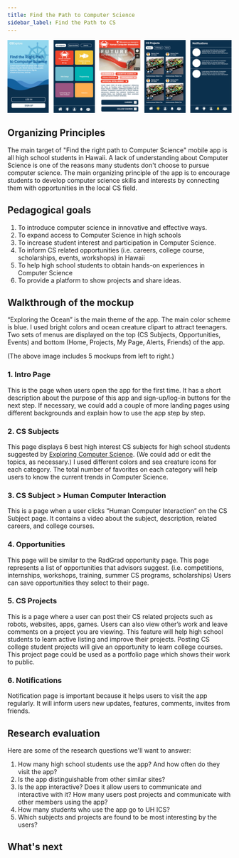 ```yaml
---
title: Find the Path to Computer Science
sidebar_label: Find the Path to CS
---
```


![alt text](/img/mockups/find-image.jpg 'Find the Path to CS - mockups')


## Organizing Principles
The main target of "Find the right path to Computer Science" mobile app is all high school students in Hawaii.  A lack of understanding about Computer Science is one of the reasons many students don't choose to pursue computer science. The main organizing principle of the app is to encourage students to develop computer science skills and interests by connecting them with opportunities in the local CS field.

## Pedagogical goals
1.	To introduce computer science in innovative and effective ways.
2.	To expand access to Computer Science in high schools 
3.	To increase student interest and participation in Computer Science.
4.	To inform CS related opportunities (i.e. careers, college course, scholarships, events, workshops) in Hawaii
5.	To help high school students to obtain hands-on experiences in Computer Science
6.	To provide a platform to show projects and share ideas.

## Walkthrough of the mockup

 “Exploring the Ocean” is the main theme of the app. The main color scheme is blue. I used bright colors and ocean creature clipart to attract teenagers. Two sets of menus are displayed on the top (CS Subjects, Opportunities, Events) and bottom (Home, Projects, My Page, Alerts, Friends) of the app.
 
 (The above image includes 5 mockups from left to right.)
 
### 1. Intro Page
This is the page when users open the app for the first time. It has a short description about the purpose of this app and sign-up/log-in buttons for the next step. If necessary, we could add a couple of more landing pages using different backgrounds and explain how to use the app step by step. 

### 2. CS Subjects
This page displays 6 best high interest CS subjects for high school students suggested by [Exploring Computer Science](http://www.exploringcs.org/). (We could add or edit the topics, as necessary.) I used different colors and sea creature icons for each category. The total number of favorites on each category will help users to know the current trends in Computer Science. 

### 3. CS Subject > Human Computer Interaction
This is a page when a user clicks “Human Computer Interaction” on the CS Subject page. It contains a video about the subject, description, related careers, and college courses. 

### 4. Opportunities
This page will be similar to the RadGrad opportunity page. This page represents a list of opportunities that advisors suggest. (i.e. competitions, internships, workshops, training, summer CS programs, scholarships) Users can save opportunities they select to their page.

### 5. CS Projects
This is a page where a user can post their CS related projects such as robots, websites, apps, games. Users can also view other’s work and leave comments on a project you are viewing. This feature will help high school students to learn active listing and improve their projects. Posting CS college student projects will give an opportunity to learn college courses. 
This project page could be used as a portfolio page which shows their work to public. 


### 6. Notifications
Notification page is important because it helps users to visit the app regularly. It will inform users new updates, features, comments, invites from friends. 

## Research evaluation

Here are some of the research questions we'll want to answer:

1.	How many high school students use the app? And how often do they visit the app?
2.	Is the app distinguishable from other similar sites?
3.	 Is the app interactive? Does it allow users to communicate and interactive with it? How many users post projects and communicate with other members using the app?
4.	How many students who use the app go to UH ICS?
5.	Which subjects and projects are found to be most interesting by the users?

## What's next







